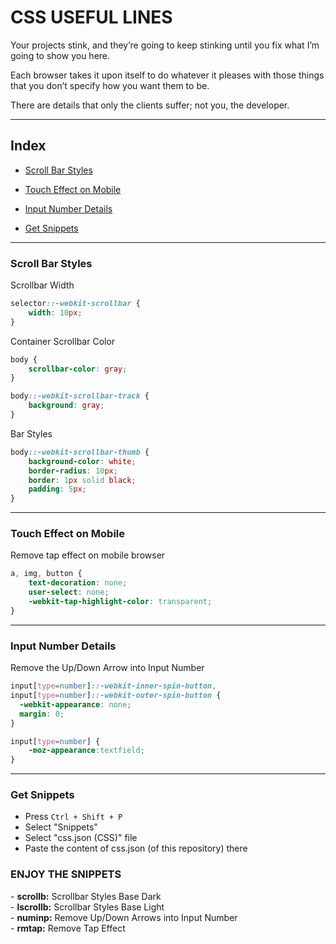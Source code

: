 <h1>CSS USEFUL LINES</h1>

Your projects stink, and they’re going to keep stinking until you fix what I’m going to show you here.

Each browser takes it upon itself to do whatever it pleases with those things that you don’t specify how you want them to be.

There are details that only the clients suffer; not you, the developer.

<hr/>
<h2>Index</h2>

* [Scroll Bar Styles](#scroll)

* [Touch Effect on Mobile](#toucheffect)

* [Input Number Details](#inputnum)

* [Get Snippets](#snippets)

<hr/>
<h3 id="scroll">Scroll Bar Styles</h3>

Scrollbar Width
```css
selector::-webkit-scrollbar {
    width: 10px;
}
```

Container Scrollbar Color
```css   
body {
    scrollbar-color: gray;
}

body::-webkit-scrollbar-track {
    background: gray;
}
```


Bar Styles
```css
body::-webkit-scrollbar-thumb {
    background-color: white; 
    border-radius: 10px; 
    border: 1px solid black; 
    padding: 5px;
}
```

<hr/>
<h3 id="toucheffect">Touch Effect on Mobile</h3>


Remove tap effect on mobile browser
```css
a, img, button {
    text-decoration: none;
    user-select: none;
    -webkit-tap-highlight-color: transparent;
}
```

<hr/>
<h3 id="inputnum">Input Number Details</h3>


Remove the Up/Down Arrow into Input Number
```css
input[type=number]::-webkit-inner-spin-button, 
input[type=number]::-webkit-outer-spin-button { 
  -webkit-appearance: none; 
  margin: 0; 
}

input[type=number] { 
    -moz-appearance:textfield; 
}
```

<hr/>
<h3 id="snippets">Get Snippets</h3>


- Press `Ctrl + Shift + P`
- Select "Snippets"
- Select "css.json (CSS)" file
- Paste the content of css.json (of this repository) there

<h3>ENJOY THE SNIPPETS</h3>
- <b>scrollb:</b> Scrollbar Styles Base Dark <br/>
- <b>lscrollb:</b> Scrollbar Styles Base Light <br/>
- <b>numinp:</b> Remove Up/Down Arrows into Input Number <br/>
- <b>rmtap:</b> Remove Tap Effect <br/>
